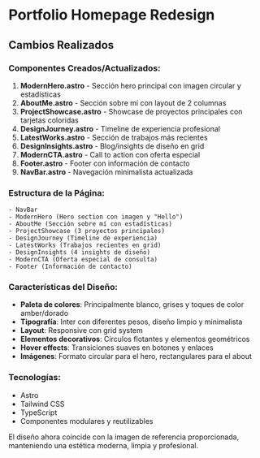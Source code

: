 # Portfolio Homepage Redesign

## Cambios Realizados

### Componentes Creados/Actualizados:

1. **ModernHero.astro** - Sección hero principal con imagen circular y estadísticas
2. **AboutMe.astro** - Sección sobre mí con layout de 2 columnas
3. **ProjectShowcase.astro** - Showcase de proyectos principales con tarjetas coloridas
4. **DesignJourney.astro** - Timeline de experiencia profesional
5. **LatestWorks.astro** - Sección de trabajos más recientes
6. **DesignInsights.astro** - Blog/insights de diseño en grid
7. **ModernCTA.astro** - Call to action con oferta especial
8. **Footer.astro** - Footer con información de contacto
9. **NavBar.astro** - Navegación minimalista actualizada

### Estructura de la Página:

```
- NavBar
- ModernHero (Hero section con imagen y "Hello")
- AboutMe (Sección sobre mí con estadísticas)
- ProjectShowcase (3 proyectos principales)
- DesignJourney (Timeline de experiencia)
- LatestWorks (Trabajos recientes en grid)
- DesignInsights (4 insights de diseño)
- ModernCTA (Oferta especial de consulta)
- Footer (Información de contacto)
```

### Características del Diseño:

- **Paleta de colores**: Principalmente blanco, grises y toques de color amber/dorado
- **Tipografía**: Inter con diferentes pesos, diseño limpio y minimalista
- **Layout**: Responsive con grid system
- **Elementos decorativos**: Círculos flotantes y elementos geométricos
- **Hover effects**: Transiciones suaves en botones y enlaces
- **Imágenes**: Formato circular para el hero, rectangulares para el about

### Tecnologías:

- Astro 
- Tailwind CSS
- TypeScript
- Componentes modulares y reutilizables

El diseño ahora coincide con la imagen de referencia proporcionada, manteniendo una estética moderna, limpia y profesional.
